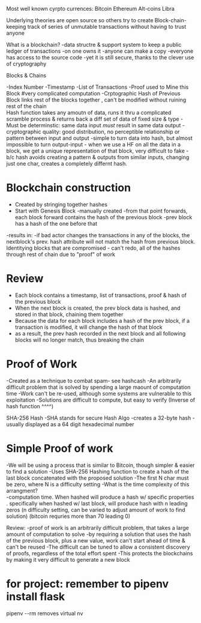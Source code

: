 Most well known cyrpto currences:
Bitcoin
Ethereum
Alt-coins
Libra

Underlying theories are open source so others try to create 
Block-chain- keeping track of series of unmutable transactions
without having to trust anyone

What is a blockchain?
-data structre & support system to keep a public ledger of transactions
-on one owns it
-anyone can make a copy
-everyone has access to the source code 
-yet it is still secure, thanks to the clever use of cryptography

Blocks & Chains

-Index Number
-Timestamp 
-List of Transactions
-Proof used to Mine this Block #very complicated computation 
-Crptographic Hash of Previous Block 
    links rest of the blocks together , can't be modified without ruining rest of the chain   
    Hash function takes any amoutn of data, runs it thru a complicated scramble process & returns back a 
    diff set of data of fixed size & type
    -Must be determinstic: same data input _must_ result in same data output 
    -cryptographic quality: good distribution, no perceptible relationship or pattern between input and output 
    -simple to turn data into hash, but almost impossible to turn output-input
    - when we use a HF on all the data in a block, we get a unique representation of that block, very difficult to fake 
    -b/c hash avoids creating a pattern & outputs from similar inputs, changing just one char, creates a completely differnt hash. 
    

# Blockchain construction 
- Created by stringing together hashes
- Start with Genesis Block 
    -manually created
    -from that point forwards, each block forward contains the hash of the previous block 
    -prev block has a hash of the one before that 

-results in:
    -if bad actor changes the transactions in any of the blocks, the nextblock's prev. hash attribute will not match 
    the hash from previous block. Identitying blocks that are compromised 
    - can't redo, all of the hashes through rest of chain due to "proof" of work

# Review 
 - Each block contains a timestamp, list of transactions, proof & hash of the previous block
 - When the next block is created, the prev block data is hashed, and stored in that block, chaining them together 
 - Because the data for each block includes a hash of the prev block, if a transaction is modified, it will change the hash of that block
 - as a result, the prev hash recorded in the next block and all following blocks will no longer match, thus breaking the chain 

# Proof of Work 

-Created as a technique to combat spam- see hashcash
-An arbitrarily difficult problem that is solved by spending a large maount of computation time
-Work can't be re-used, although some systems are vulnerable to this exploitation 
-Solutions are difficult to compute, but easy to verify 
        (Inverse of hash function ^^^^)

SHA-256 Hash
-SHA stands for secure Hash Algo 
-creates a 32-byte hash
-usually displayed as a 64 digit hexadecimal number


# Simple Proof of work 

-We will be using a process that is similar to Bitcoin, though simpler & easier to find a solution
-Uses SHA-256 Hashing function to create a hash of the last block concatenated with the proposed solution
-The first N char must be zero, where N is a difficulty setting
-What is the time complexity of this arrangment?  
-computation time. When hashed will produce a hash w/ specific properties . specifically when hashed w/ last block, will produce hash with n leading zeros (n difficulty setting, can be varied to adjust amount of work to find solution)
(bitcoin requries more than 70 leading 0)


Review:
-proof of work is an arbitrarily difficult problem, that takes a large amount of computation to solve
-by requiring a solution that uses the hash of the previous block, plus a new value, work can't start ahead of time & can't be reused
-The difficult can be tuned to allow a consistent discovery of proofs, regardless of the total effort spent
-This protects the blockchains by making it very difficult to generate a new block  


# for project: remember to pipenv install flask 
pipenv --rm removes virtual nv 